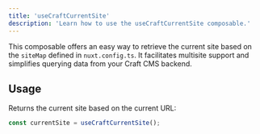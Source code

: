 ```yaml
---
title: 'useCraftCurrentSite'
description: 'Learn how to use the useCraftCurrentSite composable.'
---
```


This composable offers an easy way to retrieve the current site based on the `siteMap` defined in `nuxt.config.ts`. It facilitates multisite support and simplifies querying data from your Craft CMS backend.  


## Usage

Returns the current site based on the current URL:  

```ts
const currentSite = useCraftCurrentSite();
```
